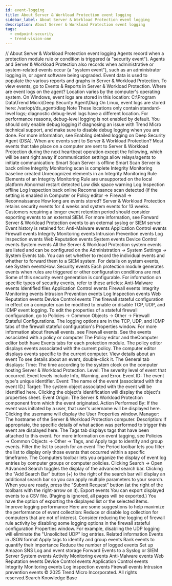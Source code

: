 ```yaml
---
id: event-logging
title: About Server & Workload Protection event logging
sidebar_label: About Server & Workload Protection event logging
description: About Server & Workload Protection event logging
tags:
  - endpoint-security
  - trend-vision-one
---
```


/*<![CDATA[*/ $('#title').html($('meta[name=map-description]').attr('content')); /*]]>*/ About Server & Workload Protection event logging Agents record when a protection module rule or condition is triggered (a "security event"). Agents and Server & Workload Protection also records when administrative or system-related events occur (a "system event"), such as an administrator logging in, or agent software being upgraded. Event data is used to populate the various reports and graphs in Server & Workload Protection. To view events, go to Events & Reports in Server & Workload Protection. Where are event logs on the agent? Location varies by the computer's operating system. On Windows, event logs are stored in this location: C:\Program Data\Trend Micro\Deep Security Agent\Diag On Linux, event logs are stored here: /var/opt/ds_agent/diag Note These locations only contain standard-level logs; diagnostic debug-level logs have a different location. For performance reasons, debug-level logging is not enabled by default. You should only enable debug logging if diagnosing an issue with Trend Micro technical support, and make sure to disable debug logging when you are done. For more information, see Enabling detailed logging on Deep Security Agent (DSA). When are events sent to Server & Workload Protection? Most events that take place on a computer are sent to Server & Workload Protection during the next heartbeat operation except the following, which will be sent right away if communication settings allow relays/agents to initiate communication: Smart Scan Server is offline Smart Scan Server is back online Integrity Monitoring scan is complete Integrity Monitoring baseline created Unrecognized elements in an Integrity Monitoring Rule Elements of an Integrity Monitoring Rule are unsupported on the local platform Abnormal restart detected Low disk space warning Log Inspection offline Log Inspection back online Reconnaissance scan detected (if the setting is enabled in Computer or Policy editor → Firewall → Reconnaissance How long are events stored? Server & Workload Protection retains security events for 4 weeks and system events for 13 weeks. Customers requiring a longer event retention period should consider exporting events to an external SIEM. For more information, see Forward Server & Workload Protection events to an external syslog or SIEM server. Event history is retained for: Anti-Malware events Application Control events Firewall events Integrity Monitoring events Intrusion Prevention events Log Inspection events Web Reputation events System events Device Control events System events All the Server & Workload Protection system events are listed and can be configured on the Administration → System Settings → System Events tab. You can set whether to record the individual events and whether to forward them to a SIEM system. For details on system events, see System eventsHow. Security events Each protection module generates events when rules are triggered or other configuration conditions are met. Some of this security event generation is configurable. For information on specific types of security events, refer to these articles: Anti-Malware events Identified files Application Control events Firewall events Integrity Monitoring events Intrusion Prevention events Log Inspection events Web Reputation events Device Control events The firewall stateful configuration in effect on a computer can be modified to enable or disable TCP, UDP, and ICMP event logging. To edit the properties of a stateful firewall configuration, go to Policies → Common Objects → Other → Firewall Stateful Configurations. The logging options are in the TCP, UDP, and ICMP tabs of the firewall stateful configuration's Properties window. For more information about firewall events, see Firewall events. See the events associated with a policy or computer The Policy editor and theComputer editor both have Events tabs for each protection module. The policy editor displays events associated with the current policy. The computer editor displays events specific to the current computer. View details about an event To see details about an event, double-click it. The General tab displays: Time: The time according to the system clock on the computer hosting Server & Workload Protection. Level: The severity level of event that occurred. Event levels include Info, Warning, and Error. Event ID: The event type's unique identifier. Event: The name of the event (associated with the event ID.) Target: The system object associated with the event will be identified here. Clicking the object's identification will display the object's properties sheet. Event Origin: The Server & Workload Protection component from which the event originated. Action Performed By: If the event was initiated by a user, that user's username will be displayed here. Clicking the username will display the User Properties window. Manager: The hostname of the Server & Workload Protection computer. Description: If appropriate, the specific details of what action was performed to trigger this event are displayed here. The Tags tab displays tags that have been attached to this event. For more information on event tagging, see Policies → Common Objects → Other → Tags, and Apply tags to identify and group events. Filter the list to search for an event The Period toolbar lets you filter the list to display only those events that occurred within a specific timeframe. The Computers toolbar lets you organize the display of event log entries by computer groups or computer policies. Clicking Search → Open Advanced Search toggles the display of the advanced search bar. Clicking the "Add Search Bar" button (+) to the right of the search bar will display an additional search bar so you can apply multiple parameters to your search. When you are ready, press the "Submit Request" button (at the right of the toolbars with the right-arrow on it). Export events You can export displayed events to a CSV file. (Paging is ignored, all pages will be exported.) You have the option of exporting the displayed list or the selected items. Improve logging performance Here are some suggestions to help maximize the performance of event collection: Reduce or disable log collection for computers that are not of interest. Consider reducing the logging of firewall rule activity by disabling some logging options in the firewall stateful configuration Properties window. For example, disabling the UDP logging will eliminate the "Unsolicited UDP" log entries. Related information Events in JSON format Apply tags to identify and group events Rank events to quantify their importance Reduce the number of logged events Set up Amazon SNS Log and event storage Forward Events to a Syslog or SIEM Server System events Activity Monitoring events Anti-Malware events Web Reputation events Device Control events Application Control events Integrity Monitoring events Log inspection events Firewall events Intrusion prevention events © 2025 Trend Micro Incorporated. All rights reserved.Search Knowledge Base